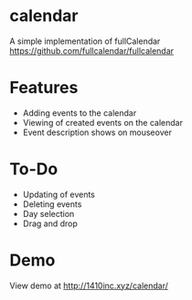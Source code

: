 # calendar
A simple implementation of fullCalendar https://github.com/fullcalendar/fullcalendar

# Features
- Adding events to the calendar
- Viewing of created events on the calendar
- Event description shows on mouseover

# To-Do
- Updating of events
- Deleting events
- Day selection
- Drag and drop

# Demo
View demo at http://1410inc.xyz/calendar/

